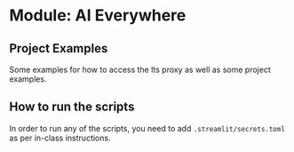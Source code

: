 # Module: AI Everywhere
## Project Examples

Some examples for how to access the lts proxy as well as some project examples. 

## How to run the scripts
In order to run any of the scripts, you need to add `.streamlit/secrets.toml` as per in-class instructions.
